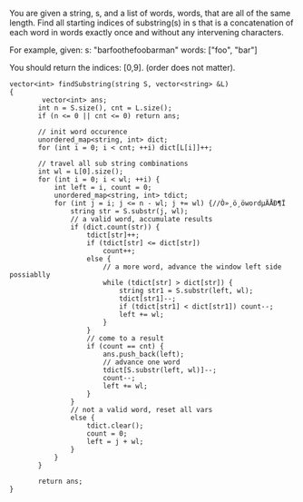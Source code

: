 
You are given a string, s, and a list of words, words, that are all of the same length. 
Find all starting indices of substring(s) in s that is a concatenation of each word in words exactly once 
and without any intervening characters.

For example, given:
s: "barfoothefoobarman"
words: ["foo", "bar"]

You should return the indices: [0,9].
(order does not matter).




 ```
 vector<int> findSubstring(string S, vector<string> &L) 
{
         vector<int> ans;
        int n = S.size(), cnt = L.size();
        if (n <= 0 || cnt <= 0) return ans;

        // init word occurence
        unordered_map<string, int> dict;
        for (int i = 0; i < cnt; ++i) dict[L[i]]++;

        // travel all sub string combinations
        int wl = L[0].size();
        for (int i = 0; i < wl; ++i) { 
            int left = i, count = 0;
            unordered_map<string, int> tdict;
            for (int j = i; j <= n - wl; j += wl) {//Ò»¸ö¸öwordµÄÅÐ¶Ï
                string str = S.substr(j, wl);
                // a valid word, accumulate results
                if (dict.count(str)) {
                    tdict[str]++;
                    if (tdict[str] <= dict[str]) 
                        count++;
                    else {
                        // a more word, advance the window left side possiablly
                        while (tdict[str] > dict[str]) {
                            string str1 = S.substr(left, wl);
                            tdict[str1]--;
                            if (tdict[str1] < dict[str1]) count--;
                            left += wl;
                        }
                    }
                    // come to a result
                    if (count == cnt) {
                        ans.push_back(left);
                        // advance one word
                        tdict[S.substr(left, wl)]--;
                        count--;
                        left += wl;
                    }
                }
                // not a valid word, reset all vars
                else {
                    tdict.clear();
                    count = 0;
                    left = j + wl;
                }
            }
        }

        return ans;
}
```